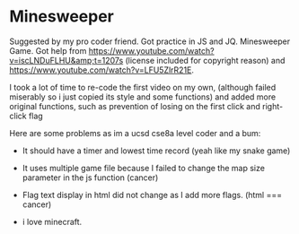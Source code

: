 # Minesweeper
Suggested by my pro coder friend. Got practice in JS and JQ. Minesweeper Game. Got help from https://www.youtube.com/watch?v=iscLNDuFLHU&amp;t=1207s (license included for copyright reason) and https://www.youtube.com/watch?v=LFU5ZlrR21E. 

I took a lot of time to re-code the first video on my own, (although failed miserably so i just copied its style and some functions) and added more original functions, such as prevention of losing on the first click and right-click flag

Here are some problems as im a ucsd cse8a level coder and a bum:

- It should have a timer and lowest time record (yeah like my snake game)

- It uses multiple game file because I failed to change the map size parameter in the js function (cancer)

- Flag text display in html did not change as I add more flags. (html === cancer)

- i love minecraft.
